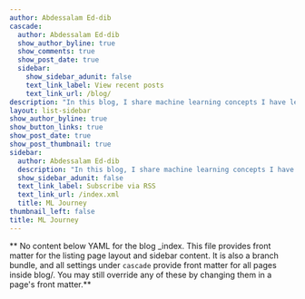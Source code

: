 ```yaml
---
author: Abdessalam Ed-dib
cascade:
  author: Abdessalam Ed-dib
  show_author_byline: true
  show_comments: true
  show_post_date: true
  sidebar:
    show_sidebar_adunit: false
    text_link_label: View recent posts
    text_link_url: /blog/
description: "In this blog, I share machine learning concepts I have learned so far during my ML Journey"
layout: list-sidebar
show_author_byline: true
show_button_links: true
show_post_date: true
show_post_thumbnail: true
sidebar:
  author: Abdessalam Ed-dib
  description: "In this blog, I share machine learning concepts I have learned so far during my ML Journey"
  show_sidebar_adunit: false
  text_link_label: Subscribe via RSS
  text_link_url: /index.xml
  title: ML Journey
thumbnail_left: false
title: ML Journey
---
```


** No content below YAML for the blog _index. This file provides front matter for the listing page layout and sidebar content. It is also a branch bundle, and all settings under `cascade` provide front matter for all pages inside blog/. You may still override any of these by changing them in a page's front matter.**
